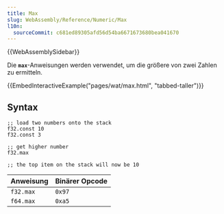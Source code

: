 ```yaml
---
title: Max
slug: WebAssembly/Reference/Numeric/Max
l10n:
  sourceCommit: c681ed89305afd56d54ba6671673680bea041670
---
```


{{WebAssemblySidebar}}

Die **`max`**-Anweisungen werden verwendet, um die größere von zwei Zahlen zu ermitteln.

{{EmbedInteractiveExample("pages/wat/max.html", "tabbed-taller")}}

## Syntax

```wasm
;; load two numbers onto the stack
f32.const 10
f32.const 3

;; get higher number
f32.max

;; the top item on the stack will now be 10
```

| Anweisung | Binärer Opcode |
| --------- | -------------- |
| `f32.max` | `0x97`         |
| `f64.max` | `0xa5`         |
